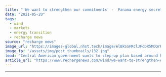 ```yaml
---
title: "'We want to strengthen our commitments' -  Panama energy secretary targets faster transition"
date: "2021-05-20"
tags: 
  - wind
  - markets
  - energy transition
  - recharge news
source: "recharge news"
image_url: "https://images-global.nhst.tech/image/elBkSGFRclJFdDR5MDQrR2VzbjJVV0wvVGdYR0NVM0dZT2V5U3J0WnpEbz0=/nhst/binary/cc718dd7c0841647db38b3b722045ba1"
image_fp: "/assets/img/post_thumbnails/132.jpg"
lead: "Central American government wants to step-up plan based around hydro, solar and wind and electrify public transport, Jorge Rivera Staff tells Recharge in an exclusive interview"
article_url: "https://www.rechargenews.com/wind/we-want-to-strengthen-our-commitments-panama-energy-secretary-targets-faster-transition/2-1-1013027"
---
```


---

